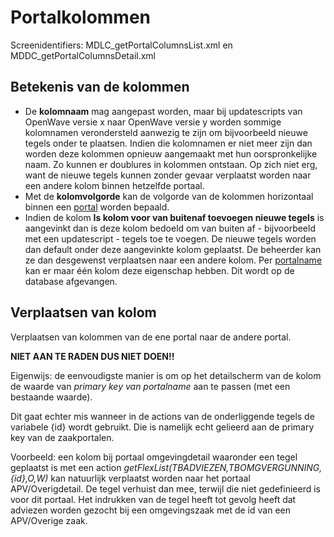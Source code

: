 # Portalkolommen

Screenidentifiers: MDLC_getPortalColumnsList.xml en MDDC_getPortalColumnsDetail.xml

## Betekenis van de kolommen

- De **kolomnaam** mag aangepast worden, maar bij updatescripts van OpenWave versie x naar OpenWave versie y worden sommige kolomnamen verondersteld aanwezig te zijn om bijvoorbeeld nieuwe tegels onder te plaatsen. Indien die kolomnamen er niet meer zijn dan worden deze kolommen opnieuw aangemaakt met hun oorspronkelijke naam. Zo kunnen er doublures in kolommen ontstaan. Op zich niet erg, want de nieuwe tegels kunnen zonder gevaar verplaatst worden naar een andere kolom binnen hetzelfde portaal.
- Met de **kolomvolgorde** kan de volgorde van de kolommen horizontaal binnen een [portal](/docs/instellen_inrichten/portaldefinitie/README.md) worden bepaald.
- Indien de kolom **Is kolom voor van buitenaf toevoegen nieuwe tegels** is aangevinkt dan is deze kolom bedoeld om van buiten af - bijvoorbeeld met een updatescript - tegels toe te voegen. De nieuwe tegels worden dan default onder deze aangevinkte kolom geplaatst. De beheerder kan ze dan desgewenst verplaatsen naar een andere kolom. Per [portalname](/docs/instellen_inrichten/portaldefinitie/portalnaam.md) kan er maar één kolom deze eigenschap hebben. Dit wordt op de database afgevangen.

## Verplaatsen van kolom

Verplaatsen van kolommen van de ene portal naar de andere portal.

**NIET AAN TE RADEN DUS NIET DOEN!!**

Eigenwijs: de eenvoudigste manier is om op het detailscherm van de kolom de waarde van _primary key van portalname_ aan te passen (met een bestaande waarde).

Dit gaat echter mis wanneer in de actions van de onderliggende tegels de variabele {id} wordt gebruikt. Die is namelijk echt gelieerd aan de primary key van de zaakportalen.

Voorbeeld: een kolom bij portaal omgevingdetail waaronder een tegel geplaatst is met een action _getFlexList(TBADVIEZEN,TBOMGVERGUNNING,{id},O,W)_ kan natuurlijk verplaatst worden naar het portaal APV/Overigdetail. De tegel verhuist dan mee, terwijl die niet gedefinieerd is voor dit portaal. Het indrukken van de tegel heeft tot gevolg heeft dat adviezen worden gezocht bij een omgevingszaak met de id van een APV/Overige zaak.
